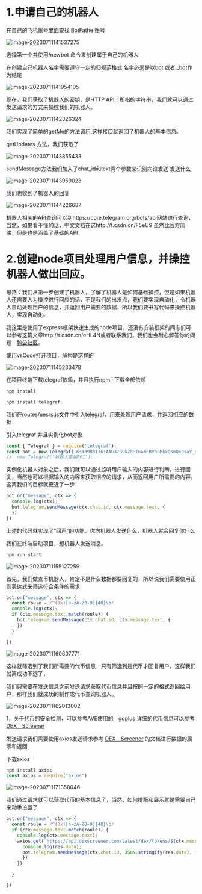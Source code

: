 # 1.申请自己的机器人

在自己的飞机账号里面查找  BotFathe 账号

![image-20230711141537275](D:\Users\Desktop\创建查币机器人思路以及实现方式\CBBot\思路和实现.assets\image-20230711141537275.png)

选择第一个并使用/newbot 命令来创建属于自己的机器人

在创建自己机器人名字需要遵守一定的归规范格式 名字必须是以bot 或者 _bot作为结尾



![image-20230711141954105](D:\Users\Desktop\创建查币机器人思路以及实现方式\CBBot\思路和实现.assets\image-20230711141954105.png)



现在，我们获取了机器人的密钥，是HTTP API：所指的字符串，我们就可以通过发送请求的方式来操控我们的机器人。

![image-20230711142326324](D:\Users\Desktop\创建查币机器人思路以及实现方式\CBBot\思路和实现.assets\image-20230711142326324.png)

我们实现了简单的getMe的方法调用,这样接口就返回了机器人的基本信息。

getUpdates 方法，我们获取了

![image-20230711143855433](D:\Users\Desktop\创建查币机器人思路以及实现方式\CBBot\思路和实现.assets\image-20230711143855433.png)

sendMessage方法我们加入了chat_id和text两个参数来识别向谁发送 发送什么

![image-20230711143959023](D:\Users\Desktop\创建查币机器人思路以及实现方式\CBBot\思路和实现.assets\image-20230711143959023.png)

我们也收到了机器人的回复

![image-20230711144226687](D:\Users\Desktop\创建查币机器人思路以及实现方式\CBBot\思路和实现.assets\image-20230711144226687.png)

机器人相关的API查询可以到https://core.telegram.org/bots/api网站进行查询，当然，如果看不懂的话，中文文档在这http://t.csdn.cn/F5eU9  虽然比官方简略，但是也是涵盖了基础的API

# 2.创建node项目处理用户信息，并操控机器人做出回应。

思路：我们从第一步创建了机器人，了解了机器人是如何基础操控，但是如果机器人还需要人为操控进行回应的话，不是我们的出发点，我们要实现自动化，令机器人自动处理用户的信息，并返回用户需要的数据，所以我们要书写代码来操控机器人，实现自动化。

我这里是使用了express框架快速生成的node项目，还没有安装框架的同志们可以参考这篇文章http://t.csdn.cn/eHL4N或者联系我们，我们也会耐心解答你的问题　[鸭公社区](https://t.me/maleduck666)。

使用vsCode打开项目，解构是这样的

![image-20230711145233478](D:\Users\Desktop\创建查币机器人思路以及实现方式\CBBot\思路和实现.assets\image-20230711145233478.png)

在项目终端下载telegraf依赖，并且执行npm i 下载全部依赖

```javascript
npm install 

npm install telegraf
```





我们在routes/uesrs.js文件中引入telegraf，用来处理用户请求，并返回相应的数据

引入telegraf 并且实例化bot对象

```javascript
const { Telegraf } = require('telegraf');
const bot = new Telegraf('6313988176:AAG37B9kZ8HT6GdERVbuMkxQKmQe9saY_Gc');
//  new Telegraf('机器人密钥API');
```



实例化机器人对象之后，我们就可以通过监听用户输入的内容进行判断，进行回复，当然也可以根据输入的内容来获取相应的请求，从而返回用户所需要的内容。这离我们的目标就更近了一步

```javascript
bot.on("message", ctx => {
  console.log(ctx);
  bot.telegram.sendMessage(ctx.chat.id, ctx.message.text, {
  })
})
```

上述的代码就实现了“回声”的功能，你向机器人发送什么，机器人就会回复你什么



我们在终端启动项目，想机器人发送消息。

```javascript
npm run start
```



![image-20230711155127259](D:\Users\Desktop\创建查币机器人思路以及实现方式\CBBot\思路和实现.assets\image-20230711155127259.png)



首先，我们做查币机器人，肯定不是什么数据都要回复的，所以说我们需要使用正则表达式来筛选符合条件的需求

```javascript
bot.on("message", ctx => {
  const roule = /^(0x)[a-zA-Z0-9]{40}\b/
  console.log(ctx);
  if (ctx.message.text.match(roule)) {
    bot.telegram.sendMessage(ctx.chat.id, ctx.message.text, {
    })
  }

})

```

![image-20230711160607771](D:\Users\Desktop\创建查币机器人思路以及实现方式\CBBot\思路和实现.assets\image-20230711160607771.png)

这样就筛选到了我们所需要的代币信息，只有筛选到是代币才回复用户，这样我们就离成功不远了，

我们只需要在发送信息之前发送请求获取代币信息并且按照一定的格式返回给用户，那样我们就成功的制作成代币查询机器人。

![image-20230711162013002](D:\Users\Desktop\创建查币机器人思路以及实现方式\CBBot\思路和实现.assets\image-20230711162013002.png)

1，关于代币的安全检测，可以参考AVE使用的　[goplus]( https://gopluslabs.io/)   详细的代币信息可以参考 [DEX　Screener](https://docs.dexscreener.com/api/reference)　

发送请求我们需要使用axios发送请求参考 [DEX　Screener](https://docs.dexscreener.com/api/reference) 的文档进行数据的展示和返回

下载axios

```javascript
npm install axios
const axios = require("axios")
```

![image-20230711171358046](D:\Users\Desktop\创建查币机器人思路以及实现方式\CBBot\思路和实现.assets\image-20230711171358046.png)

我们通过请求就可以获取代币的基本信息了，当然，如何排版和展示就是需要自己来动手设置了

```javascript
bot.on("message", ctx => {
  const roule = /^(0x)[a-zA-Z0-9]{40}\b/
  if (ctx.message.text.match(roule)) {
    console.log(ctx.message.text);
    axios.get(`https://api.dexscreener.com/latest/dex/tokens/${ctx.message.text}`).then(res => {
      console.log(res.data);
      bot.telegram.sendMessage(ctx.chat.id, JSON.stringify(res.data), {
      })
    })

  }

})
```

